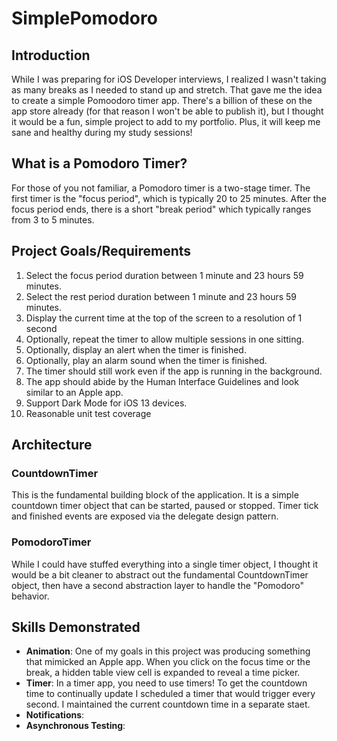# SimplePomodoro

## Introduction
While I was preparing for iOS Developer interviews, I realized I wasn't taking as many breaks as I needed to stand up and stretch. That gave me the idea to create a simple Pomoodoro timer app. There's a billion of these on the app store already (for that reason I won't be able to publish it), but I thought it would be a fun, simple project to add to my portfolio. Plus, it will keep me sane and healthy during my study sessions!

## What is a Pomodoro Timer?
For those of you not familiar, a Pomodoro timer is a two-stage timer. The first timer is the "focus period", which is typically 20 to 25 minutes. After the focus period ends, there is a short "break period" which typically ranges from 3 to 5 minutes.

## Project Goals/Requirements
1. Select the focus period duration between 1 minute and 23 hours 59 minutes.
2. Select the rest period duration between 1 minute and 23 hours 59 minutes.
3. Display the current time at the top of the screen to a resolution of 1 second
4. Optionally, repeat the timer to allow multiple sessions in one sitting.
5. Optionally, display an alert when the timer is finished.
6. Optionally, play an alarm sound when the timer is finished.
7. The timer should still work even if the app is running in the background.
8. The app should abide by the Human Interface Guidelines and look similar to an Apple app.
9. Support Dark Mode for iOS 13 devices.
10. Reasonable unit test coverage

## Architecture

### CountdownTimer
This is the fundamental building block of the application. It is a simple countdown timer object that can be started, paused or stopped. Timer tick and finished events are exposed via the delegate design pattern.

### PomodoroTimer
While I could have stuffed everything into a single timer object, I thought it would be a bit cleaner to abstract out the fundamental CountdownTimer object, then have a second abstraction layer to handle the "Pomodoro" behavior.

## Skills Demonstrated
- **Animation**: One of my goals in this project was producing something that mimicked an Apple app. When you click on the focus time or the break, a hidden table view cell is expanded to reveal a time picker.
- **Timer**: In a timer app, you need to use timers! To get the countdown time to continually update I scheduled a timer that would trigger every second. I maintained the current countdown time in a separate staet.
- **Notifications**: 
- **Asynchronous Testing**: 
